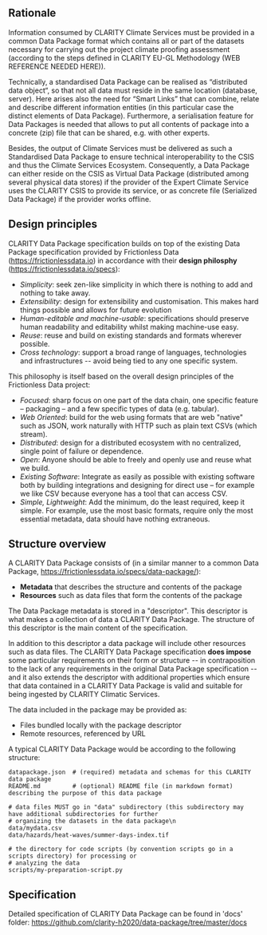 ## Rationale
Information consumed by CLARITY Climate Services must be provided in a common Data Package format which contains all or part of the datasets necessary for carrying out the project climate proofing assessment (according to the steps defined in CLARITY EU-GL Methodology (WEB REFERENCE NEEDED HERE)).

Technically, a standardised Data Package can be realised as “distributed data object“, so that not all data must reside in the same location (database, server). Here arises also the need for “Smart Links” that can combine, relate and describe different information entities (in this particular case the distinct elements of Data Package). Furthermore, a serialisation feature for Data Packages is needed that allows to put all contents of package into a concrete (zip) file that can be shared, e.g. with other experts.

Besides, the output of Climate Services must be delivered as such a Standardised Data Package to ensure technical interoperability to the CSIS and thus the Climate Services Ecosystem. Consequently, a Data Package can either reside on the CSIS as Virtual Data Package (distributed among several physical data stores) if the provider of the Expert Climate Service uses the CLARITY CSIS to provide its service, or as concrete file (Serialized Data Package) if the provider works offline.

## Design principles
CLARITY Data Package specification builds on top of the existing Data Package specification provided by Frictionless Data (https://frictionlessdata.io) in accordance with their **design philosphy** (https://frictionlessdata.io/specs):
* _Simplicity_: seek zen-like simplicity in which there is nothing to add and nothing to take away.
* _Extensibility_: design for extensibility and customisation. This makes hard things possible and allows for future evolution
* _Human-editable and machine-usable_: specifications should preserve human readability and editability whilst making machine-use easy.
* _Reuse_: reuse and build on existing standards and formats wherever possible.
* _Cross technology_: support a broad range of languages, technologies and infrastructures -- avoid being tied to any one specific system.

This philosophy is itself based on the overall design principles of the Frictionless Data project:
* _Focused_: sharp focus on one part of the data chain, one specific feature – packaging – and a few specific types of data (e.g. tabular).
* _Web Oriented_: build for the web using formats that are web "native" such as JSON, work naturally with HTTP such as plain text CSVs (which stream).
* _Distributed_: design for a distributed ecosystem with no centralized, single point of failure or dependence.
* _Open_: Anyone should be able to freely and openly use and reuse what we build.
* _Existing Software_: Integrate as easily as possible with existing software both by building integrations and designing for direct use – for example we like CSV because everyone has a tool that can access CSV.
* _Simple, Lightweight_: Add the minimum, do the least required, keep it simple. For example, use the most basic formats, require only the most essential metadata, data should have nothing extraneous.


## Structure overview
A CLARITY Data Package consists of (in a similar manner to a common Data Package, https://frictionlessdata.io/specs/data-package/):

* **Metadata** that describes the structure and contents of the package
* **Resources** such as data files that form the contents of the package

The Data Package metadata is stored in a "descriptor". This descriptor is what makes a collection of data a CLARITY Data Package. The structure of this descriptor is the main content of the specification.

In addition to this descriptor a data package will include other resources such as data files. The CLARITY Data Package specification **does impose** some particular requirements on their form or structure -- in contraposition to the lack of any requirements in the original Data Package specification -- and it also extends the descriptor with additional properties which ensure that data contained in a CLARITY Data Package is valid and suitable for being ingested by CLARITY Climatic Services.

The data included in the package may be provided as:
* Files bundled locally with the package descriptor
* Remote resources, referenced by URL


A typical CLARITY Data Package would be according to the following structure:

```
datapackage.json  # (required) metadata and schemas for this CLARITY data package
README.md         # (optional) README file (in markdown format) describing the purpose of this data package

# data files MUST go in "data" subdirectory (this subdirectory may have additional subdirectories for further
# organizing the datasets in the data package\n
data/mydata.csv
data/hazards/heat-waves/summer-days-index.tif

# the directory for code scripts (by convention scripts go in a scripts directory) for processing or 
# analyzing the data
scripts/my-preparation-script.py
```

## Specification
Detailed specification of CLARITY Data Package can be found in 'docs' folder: https://github.com/clarity-h2020/data-package/tree/master/docs

